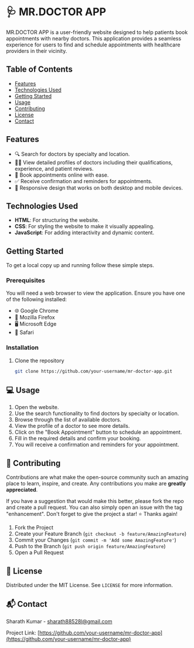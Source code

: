 # 🩺 MR.DOCTOR APP

MR.DOCTOR APP is a user-friendly website designed to help patients book appointments with nearby doctors. This application provides a seamless experience for users to find and schedule appointments with healthcare providers in their vicinity.

## Table of Contents

- [Features](#features)
- [Technologies Used](#technologies-used)
- [Getting Started](#getting-started)
- [Usage](#usage)
- [Contributing](#contributing)
- [License](#license)
- [Contact](#contact)

## Features

- 🔍 Search for doctors by specialty and location.
- 🧑‍⚕️ View detailed profiles of doctors including their qualifications, experience, and patient reviews.
- 📅 Book appointments online with ease.
- ✅ Receive confirmation and reminders for appointments.
- 📱 Responsive design that works on both desktop and mobile devices.

## Technologies Used

- **HTML**: For structuring the website.
- **CSS**: For styling the website to make it visually appealing.
- **JavaScript**: For adding interactivity and dynamic content.

## Getting Started

To get a local copy up and running follow these simple steps.

### Prerequisites

You will need a web browser to view the application. Ensure you have one of the following installed:

- 🌐 Google Chrome
- 🦊 Mozilla Firefox
- 🖥️ Microsoft Edge
- 🍎 Safari

### Installation

1. Clone the repository
   ```sh
   git clone https://github.com/your-username/mr-doctor-app.git

## 💻 Usage

1. Open the website.
2. Use the search functionality to find doctors by specialty or location.
3. Browse through the list of available doctors.
4. View the profile of a doctor to see more details.
5. Click on the "Book Appointment" button to schedule an appointment.
6. Fill in the required details and confirm your booking.
7. You will receive a confirmation and reminders for your appointment.

## 🤝 Contributing

Contributions are what make the open-source community such an amazing place to learn, inspire, and create. Any contributions you make are **greatly appreciated**.

If you have a suggestion that would make this better, please fork the repo and create a pull request. You can also simply open an issue with the tag "enhancement".
Don't forget to give the project a star! ⭐ Thanks again!

1. Fork the Project
2. Create your Feature Branch (`git checkout -b feature/AmazingFeature`)
3. Commit your Changes (`git commit -m 'Add some AmazingFeature'`)
4. Push to the Branch (`git push origin feature/AmazingFeature`)
5. Open a Pull Request

## 📜 License

Distributed under the MIT License. See `LICENSE` for more information.

## 📬 Contact
Sharath Kumar - [sharath88528l@gmail.com](mailto:sharath88528email@gmail.com)

Project Link: [https://github.com/your-username/mr-doctor-app](https://github.com/your-username/mr-doctor-app)

 
